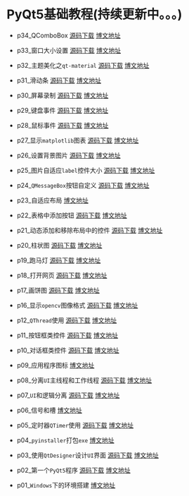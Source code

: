 # PyQt5基础教程(持续更新中。。。)

* p34_QComboBox [源码下载](p34_QComboBox) [博文地址](https://xugaoxiang.com/2022/10/20/pyqt5-34-qcombobox/)

* p33_窗口大小设置 [源码下载](p33_窗口大小设置) [博文地址](https://xugaoxiang.com/2022/10/06/pyqt5-33-window-size-setting/)

* p32_主题美化之`qt-material` [源码下载](p32_主题美化qtmaterial) [博文地址](https://xugaoxiang.com/2022/09/23/pyqt5-32-qt-material/)

* p31_滑动条 [源码下载](p31_滑动条) [博文地址](https://xugaoxiang.com/2022/09/15/pyqt5-31-qslider/)

* p30_屏幕录制 [源码下载](p30_屏幕录制) [博文地址](https://xugaoxiang.com/2022/09/13/pyqt5-30-record/)

* p29_键盘事件 [源码下载](p29_键盘事件) [博文地址](https://xugaoxiang.com/2022/05/31/pyqt5-29-keyboard-event/)

* p28_鼠标事件 [源码下载](p28_鼠标事件) [博文地址](https://xugaoxiang.com/2022/05/15/pyqt5-28-mouse-event/)

* p27_显示`matplotlib`图表 [源码下载](p27_显示matplotlib图表) [博文地址](https://xugaoxiang.com/2022/05/03/pyqt5-27-matplotlib/)

* p26_设置背景图片 [源码下载](p26_设置背景图片) [博文地址](https://xugaoxiang.com/2022/04/26/pyqt5-26-stylesheet/)

* p25_图片自适应`label`控件大小 [源码下载](p25_图片自适应label控件大小) [博文地址](https://xugaoxiang.com/2022/04/10/pyqt5-25-image-scale/)
  
* p24_`QMessageBox`按钮自定义 [源码下载](p24_QMessageBox自定义按钮) [博文地址](https://xugaoxiang.com/2022/04/10/pyqt5-24-qmessagebox-button-customization/)

* p23_自适应布局     [博文地址](https://xugaoxiang.com/2022/03/21/pyqt5-23-auto-fit-windows/)

* p22_表格中添加按钮 [源码下载](p22_表格中添加按钮)    [博文地址](https://xugaoxiang.com/2022/03/21/pyqt5-22-add-button-to-table/)

* p21_动态添加和移除布局中的控件 [源码下载](p21_动态添加和移除布局中的控件)    [博文地址](https://xugaoxiang.com/2022/03/19/pyqt5-21-dynamic-add-remove-widget/)

* p20_柱状图 [源码下载](p20_柱状图)    [博文地址](https://xugaoxiang.com/2022/03/16/pyqt5-20-barchart/)

* p19_跑马灯   [源码下载](p19_跑马灯)    [博文地址](https://xugaoxiang.com/2021/10/08/pyqt5-19-marquee/)

* p18_打开网页   [源码下载](p18_打开网页)    [博文地址](https://xugaoxiang.com/2021/08/05/pyqt5-18-pyqtwebengine/)

* p17_画饼图   [源码下载](p17_qtpychart)    [博文地址](https://xugaoxiang.com/2021/08/04/pyqt5-17-pyqtchart/)

* p16_显示`opencv`图像格式    [源码下载](p16_OpenCV)  [博文地址](https://xugaoxiang.com/2021/04/14/pyqt5-16-opencv/)

* p12_`QThread`使用	[源码下载](p12_QThread)  [博文地址](https://xugaoxiang.com/2020/04/23/pyqt5-12-qthread/)

* p11_按钮框类控件	[源码下载](p11_QAbstractButton)  [博文地址](https://xugaoxiang.com/2020/04/19/pyqt5-11-button/)

* p10_对话框类控件	[源码下载](p10_QDialog)  [博文地址](https://xugaoxiang.com/2020/04/12/pyqt5-10-dialog/)

* p09_应用程序图标    [博文地址](https://xugaoxiang.com/2020/01/07/pyqt5-app-icon/)

* p08_分离`UI`主线程和工作线程	[源码下载](p08_分离UI主线程和工作线程)  [博文地址](https://xugaoxiang.com/2019/12/04/pyqt5-8-main-sub-thread/)

* p07_`UI`和逻辑分离  [源码下载](p07_UI与逻辑分离)  [博文地址](https://xugaoxiang.com/2019/12/04/pyqt5-7-ui-logical/)

* p06_信号和槽  [博文地址](https://xugaoxiang.com/2019/12/04/pyqt5-6-signal-slot/)

* p05_定时器`QTimer`使用    [源码下载](p05_定时器QTimer的使用)    [博文地址](https://xugaoxiang.com/2019/12/04/pyqt5-5-qtimer/)

* p04_`pyinstaller`打包`exe`  [博文地址](https://xugaoxiang.com/2019/12/04/pyqt5-4-pyinstaller/)

* p03_使用`QtDesigner`设计`UI`界面  [源码下载](p03_使用QtDesigner设计UI界面)  [博文地址](https://xugaoxiang.com/2019/12/04/pyqt5-3-qtdesigner/)

* p02_第一个`PyQt5`程序  [源码下载](p02_第一个PyQt5程序)  [博文地址](https://xugaoxiang.com/2019/12/04/pyqt5-2-helloworld/)

* p01_`Windows`下的环境搭建  [博文地址](https://xugaoxiang.com/2019/12/04/pyqt5-1-env/)